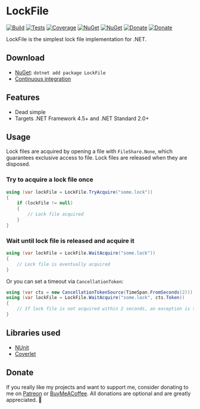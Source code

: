 # LockFile

[![Build](https://img.shields.io/appveyor/ci/Tyrrrz/LockFile/master.svg)](https://ci.appveyor.com/project/Tyrrrz/LockFile/branch/master)
[![Tests](https://img.shields.io/appveyor/tests/Tyrrrz/LockFile/master.svg)](https://ci.appveyor.com/project/Tyrrrz/LockFile/branch/master/tests)
[![Coverage](https://img.shields.io/codecov/c/gh/Tyrrrz/LockFile/master.svg)](https://codecov.io/gh/Tyrrrz/LockFile)
[![NuGet](https://img.shields.io/nuget/v/LockFile.svg)](https://nuget.org/packages/LockFile)
[![NuGet](https://img.shields.io/nuget/dt/LockFile.svg)](https://nuget.org/packages/LockFile)
[![Donate](https://img.shields.io/badge/patreon-donate-yellow.svg)](https://patreon.com/tyrrrz)
[![Donate](https://img.shields.io/badge/buymeacoffee-donate-yellow.svg)](https://buymeacoffee.com/tyrrrz)

LockFile is the simplest lock file implementation for .NET.

## Download

- [NuGet](https://nuget.org/packages/LockFile): `dotnet add package LockFile`
- [Continuous integration](https://ci.appveyor.com/project/Tyrrrz/LockFile)

## Features

- Dead simple
- Targets .NET Framework 4.5+ and .NET Standard 2.0+

## Usage

Lock files are acquired by opening a file with `FileShare.None`, which guarantees exclusive access to file. Lock files are released when they are disposed.

### Try to acquire a lock file once

```c#
using (var lockFile = LockFile.TryAcquire("some.lock"))
{
    if (lockFile != null)
    {
        // Lock file acquired
    }
}
```

### Wait until lock file is released and acquire it

```c#
using (var lockFile = LockFile.WaitAcquire("some.lock"))
{
    // Lock file is eventually acquired
}
```

Or you can set a timeout via `CancellationToken`:

```c#
using (var cts = new CancellationTokenSource(TimeSpan.FromSeconds(2)))
using (var lockFile = LockFile.WaitAcquire("some.lock", cts.Token))
{
    // If lock file is not acquired within 2 seconds, an exception is thrown
}
```

## Libraries used

- [NUnit](https://github.com/nunit/nunit)
- [Coverlet](https://github.com/tonerdo/coverlet)

## Donate

If you really like my projects and want to support me, consider donating to me on [Patreon](https://patreon.com/tyrrrz) or [BuyMeACoffee](https://buymeacoffee.com/tyrrrz). All donations are optional and are greatly appreciated. 🙏